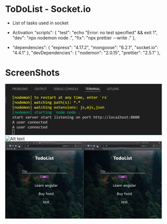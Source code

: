 # ToDoList - Socket.io
* List of tasks used in socket

* Activation 
"scripts": {
    "test": "echo \"Error: no test specified\" && exit 1",
    "dev": "npx nodemon node .",
    "fix": "npx prettier --write ."
  },

- "dependencies": {
    "express": "4.17.2",
    "mongoose": "6.2.1",
    "socket.io": "4.4.1"
  },
  "devDependencies": {
    "nodemon": "2.0.15",
    "prettier": "2.5.1"
  },
 # ScreenShots
 ![Alt text](./public/img/trminalSocket.png "Git checkbox")
 ![Alt text](./public/img/pexels-yunus-tuğ-9724071.jpg "Git checkbox")
 ![Alt text](./public/img/page.png "Git checkbox")